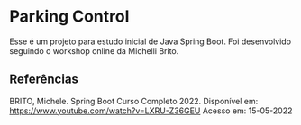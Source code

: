 # Parking Control
Esse é um projeto para estudo inicial de Java Spring Boot. Foi desenvolvido seguindo o workshop online da Michelli Brito.

## Referências

BRITO, Michele. Spring Boot Curso Completo 2022. Disponível em: <https://www.youtube.com/watch?v=LXRU-Z36GEU> Acesso em: 15-05-2022
